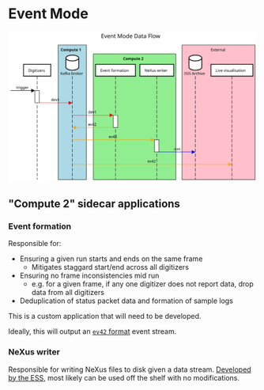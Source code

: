 # Event Mode

![Event Mode Data Flow](./event_data_flow.svg)

## "Compute 2" sidecar applications

### Event formation

Responsible for:

- Ensuring a given run starts and ends on the same frame
  - Mitigates staggard start/end across all digitizers
- Ensuring no frame inconsistencies mid run
  - e.g. for a given frame, if any one digitizer does not report data, drop data from all digitizers
- Deduplication of status packet data and formation of sample logs

This is a custom application that will need to be developed.

Ideally, this will output an [`ev42` format](https://github.com/ess-dmsc/streaming-data-types/blob/master/schemas/ev42_events.fbs) event stream.

### NeXus writer

Responsible for writing NeXus files to disk given a data stream.
[Developed by the ESS](https://github.com/ess-dmsc/kafka-to-nexus), most likely can be used off the shelf with no modifications.

